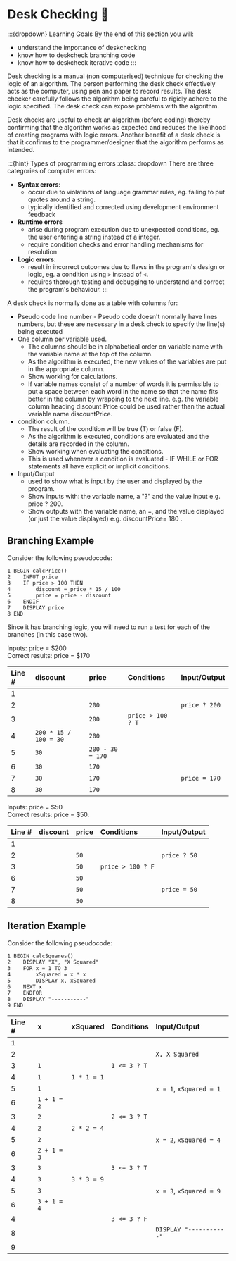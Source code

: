 # Desk Checking 📝

:::{dropdown} Learning Goals
By the end of this section you will:
- understand the importance of deskchecking
- know how to deskcheck branching code
- know how to deskcheck iterative code
:::

Desk checking is a manual (non computerised) technique for checking the logic of an algorithm. The person performing the desk check effectively acts as the computer, using pen and paper to record results. The desk checker carefully follows the algorithm being careful to rigidly adhere to the logic specified. The desk check can expose problems with the algorithm.

Desk checks are useful to check an algorithm (before coding) thereby confirming that the algorithm works as expected and reduces the likelihood of creating programs with logic errors. Another benefit of a desk check is that it confirms to the programmer/designer that the algorithm performs as intended.

:::{hint} Types of programming errors
:class: dropdown
There are three categories of computer errors: 

- **Syntax errors**:
    - occur due to violations of language grammar rules, eg. failing to put quotes around a string.
    - typically identified and corrected using development environment feedback
- **Runtime errors**
    - arise during program execution due to unexpected conditions, eg. the user entering a string instead of a integer.
    - require condition checks and error handling mechanisms for resolution
- **Logic errors**: 
    - result in incorrect outcomes due to flaws in the program's design or logic, eg. a condition using `>` instead of `<`.
    - requires thorough testing and debugging to understand and correct the program's behaviour.
:::

A desk check is normally done as a table with columns for:

- Pseudo code line number - Pseudo code doesn't normally have lines numbers, but these are necessary in a desk check to specify the line(s) being executed
- One column per variable used.
  - The columns should be in alphabetical order on variable name with the variable name at the top of the column.
  - As the algorithm is executed, the new values of the variables are put in the appropriate column.
  - Show working for calculations.
  - If variable names consist of a number of words it is permissible to put a space between each word in the name so that the name fits better in the column by wrapping to the next line. e.g. the variable column heading discount Price could be used rather than the actual variable name discountPrice.
- condition column.
  - The result of the condition will be true (T) or false (F).
  - As the algorithm is executed, conditions are evaluated and the details are recorded in the column.
  - Show working when evaluating the conditions.
  - This is used whenever a condition is evaluated - IF WHILE or FOR statements all have explicit or implicit conditions.
- Input/Output
  - used to show what is input by the user and displayed by the program.
  - Show inputs with: the variable name, a "?" and the value input e.g. price ? 200.
  - Show outputs with the variable name, an =, and the value displayed (or just the value displayed) e.g. discountPrice= 180 .

## Branching Example

Consider the following pseudocode:

``` pseudocode
1 BEGIN calcPrice()
2    INPUT price
3    IF price > 100 THEN
4        discount = price * 15 / 100
5        price = price - discount
6    ENDIF
7    DISPLAY price
8 END
```

Since it has branching logic, you will need to run a test for each of the branches (in this case two).

Inputs: price = \$200  
Correct results: price = \$170

| Line # | discount | price | Conditions | Input/Output |
| :--- | :--- | :--- | :--- | :--- |
| 1 | | | | |
| 2 |  | `200` |  | `price ? 200` |
| 3 |  | `200` | `price > 100 ? T `|  |
| 4 | `200 * 15 / 100 = 30` | `200` |  |  |
| 5 | `30` | `200 - 30 = 170` |  |  |
| 6 | `30` | `170` |  |  |
| 7 | `30` | `170` |  | `price = 170` |
| 8 | `30` | `170` |  |  |

Inputs: price = \$50  
Correct results: price = \$50.
  
| Line # | discount | price | Conditions | Input/Output |
| :--- | :--- | :--- | :--- | :--- |
| 1 | | | | |
| 2 | | `50` | | `price ? 50` |
| 3 | | `50` | `price > 100 ? F` | |
| 6 | | `50` | | |
| 7 | | `50` | | `price = 50` |
| 8 | | `50` | | |

## Iteration Example

Consider the following pseudocode:

``` pseudocode
1 BEGIN calcSquares()
2    DISPLAY "X", "X Squared"
3    FOR x = 1 TO 3
4        xSquared = x * x
5        DISPLAY x, xSquared
6    NEXT x
7    ENDFOR
8    DISPLAY "-----------"
9 END
```

| Line # | x | xSquared | Conditions | Input/Output |
| :--- | :--- | :--- | :--- | :--- |
| 1 | | | | |
| 2 | | | | `X, X Squared` |
| 3 | `1` | | `1 <= 3 ? T` | |
| 4 | `1` | `1 * 1 = 1` | | |
| 5 | `1` | | | `x = 1`, `xSquared = 1` |
| 6 | `1 + 1 = 2` | | | |
| 3 | `2` | | `2 <= 3 ? T` | |
| 4 | `2` | `2 * 2 = 4` | | |
| 5 | `2` | | | `x = 2`, `xSquared = 4` |
| 6 | `2 + 1 = 3` | | | |
| 3 | `3` | | `3 <= 3 ? T` | |
| 4 | `3` | `3 * 3 = 9` | | |
| 5 | `3` | | | `x = 3`, `xSquared = 9` |
| 6 | `3 + 1 = 4` | | | |
| 4 | | | `3 <= 3 ? F` | |
| 8 | | | | `DISPLAY "-----------"` |
| 9 | | | | |
